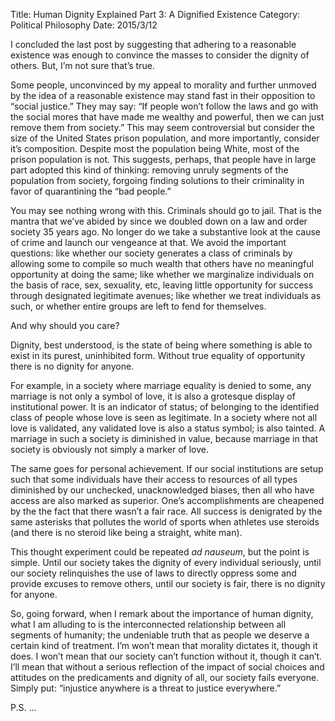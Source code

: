 Title: Human Dignity Explained Part 3: A Dignified Existence
Category: Political Philosophy
Date: 2015/3/12

I concluded the last post by suggesting that adhering to a reasonable existence was enough to convince the masses to consider the dignity of others. But, I’m not sure that’s true.

Some people, unconvinced by my appeal to morality and further unmoved by the idea of a reasonable existence may stand fast in their opposition to “social justice.” They may say: “If people won’t follow the laws and go with the social mores that have made me wealthy and powerful, then we can just remove them from society.” This may seem controversial but consider the size of the United States prison population, and more importantly, consider it’s composition. Despite most the population being White, most of the prison population is not. This suggests, perhaps, that people have in large part adopted this kind of thinking: removing unruly segments of the population from society, forgoing finding solutions to their criminality in favor of quarantining the “bad people.”

You may see nothing wrong with this. Criminals should go to jail. That is the mantra that we’ve abided by since we doubled down on a law and order society 35 years ago. No longer do we take a substantive look at the cause of crime and launch our vengeance at that. We avoid the important questions: like whether our society generates a class of criminals by allowing some to compile so much wealth that others have no meaningful opportunity at doing the same; like whether we marginalize individuals on the basis of race, sex, sexuality, etc, leaving little opportunity for success through designated legitimate avenues; like whether we treat individuals as such, or whether entire groups are left to fend for themselves.

And why should you care?

Dignity, best understood, is the state of being where something is able to exist in its purest, uninhibited form. Without true equality of opportunity there is no dignity for anyone.

For example, in a society where marriage equality is denied to some, any marriage is not only a symbol of love, it is also a grotesque display of institutional power. It is an indicator of status; of belonging to the identified class of people whose love is seen as legitimate. In a society where not all love is validated, any validated love is also a status symbol; is also tainted. A marriage in such a society is diminished in value, because marriage in that society is obviously not simply a marker of love. 

The same goes for personal achievement. If our social institutions are setup such that some individuals have their access to resources of all types diminished by our unchecked, unacknowledged biases, then all who have access are also marked as superior. One’s accomplishments are cheapened by the the fact that there wasn’t a fair race. All success is denigrated by the same asterisks that pollutes the world of sports when athletes use steroids (and there is no steroid like being a straight, white man).

This thought experiment could be repeated *ad nauseum*, but the point is simple. Until our society takes the dignity of every individual seriously, until our society relinquishes the use of laws to directly oppress some and provide excuses to remove others, until our society is fair, there is no dignity for anyone.

So, going forward, when I remark about the importance of human dignity, what I am alluding to is the interconnected relationship between all segments of humanity; the undeniable truth that as people we deserve a certain kind of treatment. I’m won’t mean that morality dictates it, though it does. I won’t mean that our society can’t function without it, though it can’t. I’ll mean that without a serious reflection of the impact of social choices and attitudes on the predicaments and dignity of all, our society fails everyone. Simply put: “injustice anywhere is a threat to justice everywhere.”

P.S. ...
